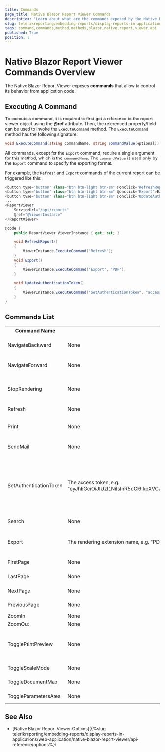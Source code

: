 ```yaml
---
title: Commands
page_title: Native Blazor Report Viewer Commands
description: "Learn about what are the commands exposed by the Native Blazor Report Viewer and how they can be used to perform certain operations from code."
slug: telerikreporting/embedding-reports/display-reports-in-applications/web-application/native-blazor-report-viewer/api-reference/commands
tags: command,commands,method,methods,blazor,native,report,viewer,api
published: True
position: 1
---
```

<style>
table th:first-of-type {
	width: 20%;
}
table th:nth-of-type(2) {
	width: 20%;
}

table th:nth-of-type(3) {
	width: 60%;
}
</style>

# Native Blazor Report Viewer Commands Overview

The Native Blazor Report Viewer exposes __commands__ that allow to control its behavior from application code.

## Executing A Command

To execute a command, it is required to first get a reference to the report viewer object using the __@ref__ attribute. Then, the referenced property/field can be used to invoke the `ExecuteCommand` method. The `ExecuteCommand` method has the following signature:

````C#
void ExecuteCommand(string commandName, string commandValue(optional))
````

All commands, except for the `Export` command, require a single argument for this method, which is the `commandName`. The `commandValue` is used only by the `Export` command to specify the exporting format.

For example, the `Refresh` and `Export` commands of the current report can be triggered like this:
    
````C#
<button type="button" class="btn btn-light btn-sm" @onclick="RefreshReport">Refresh Report</button>
<button type="button" class="btn btn-light btn-sm" @onclick="Export">Export Report to PDF</button>
<button type="button" class="btn btn-light btn-sm" @onclick="UpdateAuthenticationToken">Update Token</button>
...
<ReportViewer
	ServiceUrl="/api/reports"
	@ref="@ViewerInstance"
</ReportViewer>
...
@code {
	public ReportViewer ViewerInstance { get; set; } 

	void RefreshReport()
	{
		ViewerInstance.ExecuteCommand("Refresh");
	}
	void Export()
	{
		ViewerInstance.ExecuteCommand("Export", "PDF");
	}
	
	void UpdateAuthenticationToken()
	{
		ViewerInstance.ExecuteCommand("SetAuthenticationToken", "access_token");
	}
}
````

## Commands List

<body>
	<table>
		<tr>
			<th>Command Name</th>
			<th>Arguments</th>
			<th>Description</th>
		</tr>
		<tr>
			<td>NavigateBackward</td>
			<td>
				None
			</td>
			<td>
				Goes back to the previously rendered report from history.
			</td>
		</tr>
		<tr>
			<td>NavigateForward</td>
			<td>
				None
			</td>
			<td>
				Goes forward to the previously rendered report from history.
			</td>
		</tr>
		<tr>
			<td>StopRendering</td>
			<td>
				None
			</td>
			<td>
				Stop the rendering of the current report at the first possible moment.
			</td>
		</tr>
		<tr>
			<td>Refresh</td>
			<td>
				None
			</td>
			<td>
				Refreshes the report viewer.
			</td>
		</tr>
		<tr>
			<td>Print</td>
			<td>
				None
			</td>
			<td>
				Triggers the report viewer printing operation.
			</td>
		</tr>
		<tr>
			<td>SendMail</td>
			<td>
				None
			</td>
			<td>
				Triggers the Email sending functionality if implemented.
			</td>
		</tr>
		<tr>
			<td>SetAuthenticationToken</td>
			<td>
				The access token, e.g. "eyJhbGciOiJIUzI1NiIsInR5cCI6IkpXVCJ9.eyJzdWIiOiIxMjM0NTY3ODkwIiwibmFtZSI6IkpvaG4gRG9lIiwiaWF0IjoxNTE2MjM5MDIyfQ.SflKxwRJSMeKKF2QT4fwpMeJf36POk6yJV_adQssw5c"
			</td>
			<td>
				Updates the `AuthenticationToken` property of the report viewer with the new value to be used in any new requests made by the viewer to the reporting service.
			</td>
		</tr>
		<tr>
			<td>Search</td>
			<td>
				None
			</td>
			<td>
				Shows or hides the search dialog.
			</td>
		</tr>
		<tr>
			<td>Export</td>
			<td>
				The rendering extension name, e.g. "PDF"
			</td>
			<td>
				Exports the report, using the respective rendering extension name.
			</td>
		</tr>
		<tr>
			<td>FirstPage</td>
			<td>
				None
			</td>
			<td>
				Goes to the first page of the report.
			</td>
		</tr>
		<tr>
			<td>LastPage</td>
			<td>
				None
			</td>
			<td>
				Goes to the last page of the report
			</td>
		</tr>
		<tr>
			<td>NextPage</td>
			<td>
				None
			</td>
			<td>
				Goes to the next page of the report.
			</td>
		</tr>
		<tr>
			<td>PreviousPage</td>
			<td>
				None
			</td>
			<td>
				Goes to the previous page of the report.
			</td>
		</tr>
		<tr>
			<td>ZoomIn</td>
			<td>
				None
			</td>
			<td>
				Zoom-in the report.
			</td>
		</tr>
			<tr>
			<td>ZoomOut</td>
			<td>
				None
			</td>
			<td>
				Zoom-out the report.
			</td>
		</tr>
		<tr>
			<td>TogglePrintPreview</td>
			<td>
				None
			</td>
			<td>
				Toggles between <strong>Print Preview</strong> and <strong>Interactive<strong> view modes - <a href="{%slug telerikreporting/using-reports-in-applications/display-reports-in-applications/interactive-vs.-print-layout%}" target="_blank">Interactive vs Print Layout</a>
			</td>
		</tr>
		<tr>
			<td>ToggleScaleMode</td>
			<td>
				None
			</td>
			<td>
				Changes the scale mode of the report.
			</td>
		</tr>
		<tr>
			<td>ToggleDocumentMap</td>
			<td>
				None
			</td>
			<td>
				Shows or hides the document map.
			</td>
		</tr>
		<tr>
			<td>ToggleParametersArea</td>
			<td>
				None
			</td>
			<td>
				Shows or hides the parameters area.
			</td>
		</tr>
	</table>
</body>

## See Also

* [Native Blazor Report Viewer Options]({%slug telerikreporting/embedding-reports/display-reports-in-applications/web-application/native-blazor-report-viewer/api-reference/options%})
